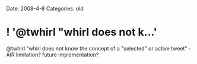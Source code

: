 Date: 2008-4-8
Categories: old

# ! '@twhirl "whirl does not k...'

@twhirl &quot;whirl does not know the concept of a &quot;selected&quot; or active tweet&quot; - AIR limitation? future implementation?
